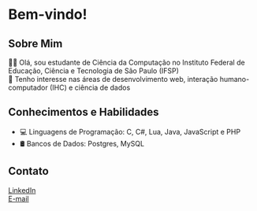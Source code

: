# Bem-vindo!

## Sobre Mim

👨‍🎓  Olá, sou estudante de Ciência da Computação no Instituto Federal de Educação, Ciência e Tecnologia de São Paulo (IFSP) <br>
👀  Tenho interesse nas áreas de desenvolvimento web, interação humano-computador (IHC) e ciência de dados

## Conhecimentos e Habilidades

- 💻 Linguagens de Programação: C, C#, Lua, Java, JavaScript e PHP
- 🛢️ Bancos de Dados: Postgres, MySQL

## Contato

[LinkedIn](https://www.linkedin.com/in/evandro-yudi-alves-ribeiro/) <br>
[E-mail](mailto:evandroyudialves@gmail.com)



